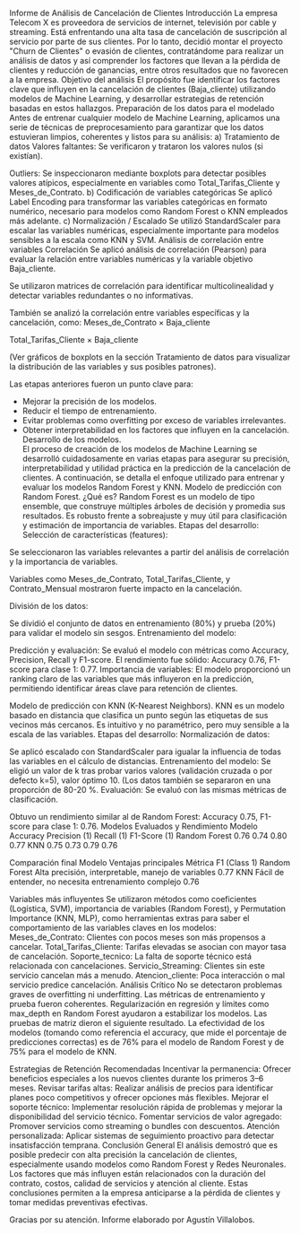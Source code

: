 Informe de Análisis de Cancelación de Clientes
Introducción
La empresa Telecom X es proveedora de servicios de internet, televisión por cable y streaming. Está enfrentando una alta tasa de cancelación de suscripción al servicio por parte de sus clientes. Por lo tanto, decidió montar el proyecto "Churn de Clientes" o evasión de clientes, contratándome para realizar un análisis de datos y así comprender los factores que llevan a la pérdida de clientes y reducción de ganancias, entre otros resultados que no favorecen a la empresa.
Objetivo del análisis
El propósito fue identificar los factores clave que influyen en la cancelación de clientes (Baja_cliente) utilizando modelos de Machine Learning, y desarrollar estrategias de retención basadas en estos hallazgos. 
Preparación de los datos para el modelado
Antes de entrenar cualquier modelo de Machine Learning, aplicamos una serie de técnicas de preprocesamiento para garantizar que los datos estuvieran limpios, coherentes y listos para su análisis:
a) Tratamiento de datos
Valores faltantes: Se verificaron y trataron los valores nulos (si existían).



Outliers: Se inspeccionaron mediante boxplots para detectar posibles valores atípicos, especialmente en variables como Total_Tarifas_Cliente y Meses_de_Contrato.
b) Codificación de variables categóricas
Se aplicó Label Encoding para transformar las variables categóricas en formato numérico, necesario para modelos como Random Forest o KNN empleados más adelante.
c) Normalización / Escalado
Se utilizó StandardScaler para escalar las variables numéricas, especialmente importante para modelos sensibles a la escala como KNN y SVM.
Análisis de correlación entre variables
  Correlación
Se aplicó análisis de correlación (Pearson) para evaluar la relación entre variables numéricas y la variable objetivo Baja_cliente.


Se utilizaron matrices de correlación para identificar multicolinealidad y detectar variables redundantes o no informativas.

También se analizó la correlación entre variables específicas y la cancelación, como:
Meses_de_Contrato × Baja_cliente


Total_Tarifas_Cliente × Baja_cliente


(Ver gráficos de boxplots en la sección Tratamiento de datos para visualizar la distribución de las variables y sus posibles patrones). 

Las etapas anteriores fueron un punto clave para:
- Mejorar la precisión de los modelos.
- Reducir el tiempo de entrenamiento.
- Evitar problemas como overfitting por exceso de variables irrelevantes.
- Obtener interpretabilidad en los factores que influyen en la cancelación.
Desarrollo de los modelos.  
El proceso de creación de los modelos de Machine Learning se desarrolló cuidadosamente en varias etapas para asegurar su precisión, interpretabilidad y utilidad práctica en la predicción de la cancelación de clientes. A continuación, se detalla el enfoque utilizado para entrenar y evaluar los modelos Random Forest y KNN.
Modelo de predicción con Random Forest.
¿Qué es? Random Forest es un modelo de tipo ensemble, que construye múltiples árboles de decisión y promedia sus resultados. Es robusto frente a sobreajuste y muy útil para clasificación y estimación de importancia de variables.
Etapas del desarrollo:
Selección de características (features):


Se seleccionaron las variables relevantes a partir del análisis de correlación y la importancia de variables. 


Variables como Meses_de_Contrato, Total_Tarifas_Cliente, y Contrato_Mensual mostraron fuerte impacto en la cancelación. 


División de los datos:


Se dividió el conjunto de datos en entrenamiento (80%) y prueba (20%) para validar el modelo sin sesgos. 
Entrenamiento del modelo:




Predicción y evaluación:
Se evaluó el modelo con métricas como Accuracy, Precision, Recall y F1-score.
El rendimiento fue sólido: Accuracy 0.76, F1-score para clase 1: 0.77.
Importancia de variables:
El modelo proporcionó un ranking claro de las variables que más influyeron en la predicción, permitiendo identificar áreas clave para retención de clientes.

Modelo de predicción con KNN (K-Nearest Neighbors).
KNN es un modelo basado en distancia que clasifica un punto según las etiquetas de sus vecinos más cercanos. Es intuitivo y no paramétrico, pero muy sensible a la escala de las variables.
Etapas del desarrollo:
Normalización de datos:


Se aplicó escalado con StandardScaler para igualar la influencia de todas las variables en el cálculo de distancias.
Entrenamiento del modelo:
Se eligió un valor de k tras probar varios valores (validación cruzada o por defecto k=5), valor óptimo 10. (Los datos también se separaron en una proporción de 80-20 %.
Evaluación:
Se evaluó con las mismas métricas de clasificación.


Obtuvo un rendimiento similar al de Random Forest: Accuracy 0.75, F1-score para clase 1: 0.76.
Modelos Evaluados y Rendimiento
Modelo
Accuracy
Precision (1)
Recall (1)
F1-Score (1)
Random Forest
0.76
0.74
0.80
0.77
KNN
0.75
0.73
0.79
0.76

Comparación final
Modelo
Ventajas principales
Métrica F1 (Class 1)
Random Forest
Alta precisión, interpretable, manejo de variables
0.77
KNN
Fácil de entender, no necesita entrenamiento complejo
0.76


Variables más influyentes
Se utilizaron métodos como coeficientes (Logística, SVM), importancia de variables (Random Forest), y Permutation Importance (KNN, MLP), como herramientas extras para saber el comportamiento de las variables claves en los modelos:
Meses_de_Contrato: Clientes con pocos meses son más propensos a cancelar.
Total_Tarifas_Cliente: Tarifas elevadas se asocian con mayor tasa de cancelación.
Soporte_tecnico: La falta de soporte técnico está relacionada con cancelaciones.
Servicio_Streaming: Clientes sin este servicio cancelan más a menudo.
Atencion_cliente: Poca interacción o mal servicio predice cancelación.
Análisis Crítico
No se detectaron problemas graves de overfitting ni underfitting. Las métricas de entrenamiento y prueba fueron coherentes. Regularización en regresión y límites como max_depth en Random Forest ayudaron a estabilizar los modelos. Las pruebas de matriz dieron el siguiente resultado. La efectividad de los modelos (tomando como referencia el accuracy, que mide el porcentaje de predicciones correctas) es de 76% para el modelo de Random Forest y de 75% para el modelo de KNN. 

Estrategias de Retención Recomendadas
Incentivar la permanencia: Ofrecer beneficios especiales a los nuevos clientes durante los primeros 3–6 meses.
Revisar tarifas altas: Realizar análisis de precios para identificar planes poco competitivos y ofrecer opciones más flexibles.
Mejorar el soporte técnico: Implementar resolución rápida de problemas y mejorar la disponibilidad del servicio técnico.
Fomentar servicios de valor agregado: Promover servicios como streaming o bundles con descuentos.
Atención personalizada: Aplicar sistemas de seguimiento proactivo para detectar insatisfacción temprana.
Conclusión General
El análisis demostró que es posible predecir con alta precisión la cancelación de clientes, especialmente usando modelos como Random Forest y Redes Neuronales. Los factores que más influyen están relacionados con la duración del contrato, costos, calidad de servicios y atención al cliente. Estas conclusiones permiten a la empresa anticiparse a la pérdida de clientes y tomar medidas preventivas efectivas.

Gracias por su atención. 
Informe elaborado por Agustín Villalobos. 
